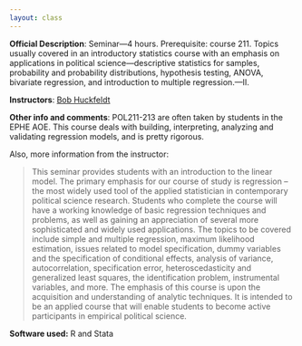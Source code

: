 ```yaml
---
layout: class
---
```


**Official Description**: Seminar—4 hours. Prerequisite: course 211. Topics usually covered in an introductory statistics course with an emphasis on applications in political science—descriptive statistics for samples, probability and probability distributions, hypothesis testing, ANOVA, bivariate regression, and introduction to multiple regression.—II.
 
**Instructors**: [Bob Huckfeldt](http://faculty.psdomain.ucdavis.edu/rhuckfeldt)

**Other info and comments**: POL211-213 are often taken by students in the EPHE AOE.  This course deals with building, interpreting, analyzing and validating regression models, and is pretty rigorous.

Also, more information from the instructor:

> This seminar provides students with an introduction to the linear model.  The primary emphasis for our course of study is regression – the most widely used tool of the applied statistician in contemporary political science research.  Students who complete the course will have a working knowledge of basic regression techniques and problems, as well as gaining an appreciation of several more sophisticated and widely used applications.  The topics to be covered include simple and multiple regression, maximum likelihood estimation, issues related to model specification, dummy variables and the specification of conditional effects, analysis of variance, autocorrelation, specification error, heteroscedasticity and generalized least squares, the identification problem, instrumental variables, and more.  The emphasis of this course is upon the acquisition and understanding of analytic techniques.  It is intended to be an applied course that will enable students to become active participants in empirical political science.

**Software used:** R and Stata